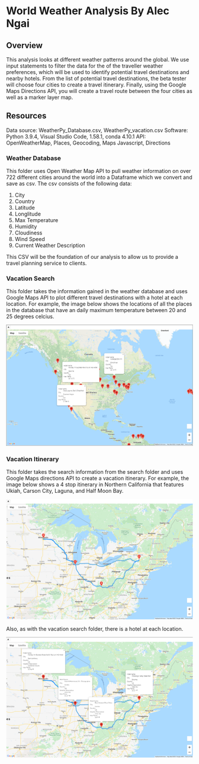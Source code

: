 # World Weather Analysis By Alec Ngai

## Overview

This analysis looks at different weather patterns around the global. We use input statements to filter the data for the of the traveller weather preferences, which will be used to identify potential travel destinations and nearby hotels. From the list of potential travel destinations, the beta tester will choose four cities to create a travel itinerary. Finally, using the Google Maps Directions API, you will create a travel route between the four cities as well as a marker layer map.

## Resources
Data source: WeatherPy_Database.csv, WeatherPy_vacation.csv
Software: Python 3.9.4, Visual Studio Code, 1.58.1, conda 4.10.1
API: OpenWeatherMap, Places, Geocoding, Maps Javascript, Directions
 
### Weather Database

This folder uses Open Weather Map API to pull weather information on over 722 different cities around the world into a Dataframe which we convert and save as csv. The csv consists of the following data: 

1. City 
2. Country
3. Latitude
4. Longlitude
5. Max Temperature
6. Humidity
7. Cloudiness
8. Wind Speed
9. Current Weather Description

This CSV will be the foundation of our analysis to allow us to provide a travel planning service to clients. 

### Vacation Search

This folder takes the information gained in the weather database and uses Google Maps API to plot different travel destinations with a hotel at each location. For example, the image below shows the locations of all the places in the database that have an daily maximum temperature between 20 and 25 degrees celcius.

![vacation_search_map](https://github.com/alecngai/06_World_Weather_Analysis/blob/main/Vacation_Search/WeatherPy_vacation_map.png)

### Vacation Itinerary

This folder takes the search information from the search folder and uses Google Maps directions API to create a vacation itinerary. For example, the image below shows a 4 stop itinerary in Northern California that features Ukiah, Carson City, Laguna, and Half Moon Bay.

![vacation_itinerary_map](https://github.com/alecngai/06_World_Weather_Analysis/blob/main/Vacation_Itinerary/WeatherPy_travel_map.png)

Also, as with the vacation search folder, there is a hotel at each location.

![vacation_itinerary_markers](https://github.com/alecngai/06_World_Weather_Analysis/blob/main/Vacation_Itinerary/WeatherPy_travel_map_markers.png)
